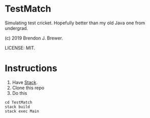 # TestMatch

Simulating test cricket. Hopefully better than my old Java one from
undergrad.

(c) 2019 Brendon J. Brewer.

LICENSE: MIT.

# Instructions

1) Have [Stack](https://docs.haskellstack.org/en/stable/README/).
2) Clone this repo
3) Do this

```
cd TestMatch
stack build
stack exec Main
```

